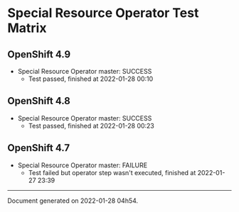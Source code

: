 
Special Resource Operator Test Matrix
=====================================

OpenShift 4.9
-------------



* Special Resource Operator master: SUCCESS
  - Test passed, finished at 2022-01-28 00:10

OpenShift 4.8
-------------



* Special Resource Operator master: SUCCESS
  - Test passed, finished at 2022-01-28 00:23

OpenShift 4.7
-------------



* Special Resource Operator master: FAILURE
  - Test failed but operator step wasn't executed, finished at 2022-01-27 23:39

---
Document generated on 2022-01-28 04h54.
